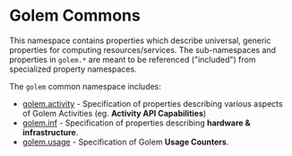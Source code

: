 # Golem Commons
This namespace contains properties which describe universal, generic properties for computing resources/services.
The sub-namespaces and properties in `golem.*` are meant to be referenced ("included") from specialized property namespaces.

The `golem` common namespace includes:

* [golem.activity](golem/activity) - Specification of properties describing various aspects of Golem Activities (eg. **Activity API Capabilities**)
* [golem.inf](golem/inf.md) - Specification of properties describing **hardware & infrastructure**.
* [golem.usage](golem/usage.md) - Specification of Golem **Usage Counters**.
